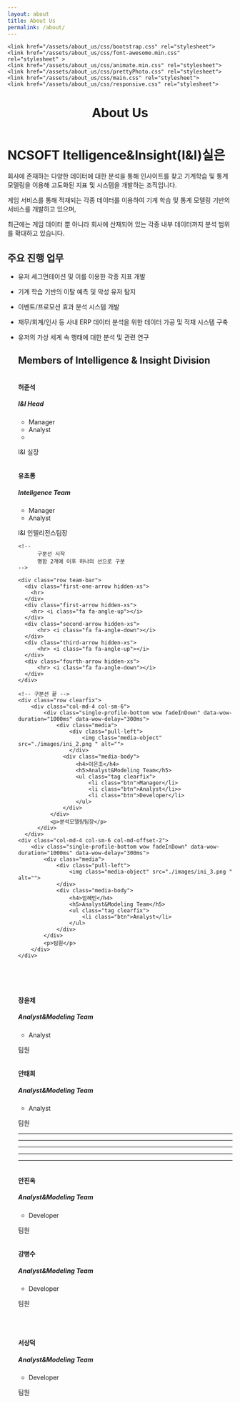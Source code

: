 ```yaml
---
layout: about
title: About Us
permalink: /about/
---
```

<!DOCTYPE html>
<head>
	<script src="/assets/about_us/js/jquery.js"></script>
	<script src="/assets/about_us/js/bootstrap.min.js"></script>
	<script src="/assets/about_us/js/jquery.prettyPhoto.js "></script>
	<script src="/assets/about_us/js/jquery.isotope.min.js "></script>   
	<script src="/assets/about_us/js/wow.min.js"></script>
	<script src="/assets/about_us/js/main.js"></script>

	<link href="/assets/about_us/css/bootstrap.css" rel="stylesheet">
	<link href="/assets/about_us/css/font-awesome.min.css" rel="stylesheet" >
	<link href="/assets/about_us/css/animate.min.css" rel="stylesheet">
	<link href="/assets/about_us/css/prettyPhoto.css" rel="stylesheet">      
	<link href="/assets/about_us/css/main.css" rel="stylesheet">
	<link href="/assets/about_us/css/responsive.css" rel="stylesheet">
</head>

<div class="site-header-container {% if site.cover %}has-cover{% endif %}" {% if site.cover %}style="background-image: url('../assets/about_us.jpg');"{% endif %}>
  <div class="scrim {% if site.cover %}has-cover{% endif %}">
    <header class="site-header">
		<h1 class="title">About Us</h1>
    </header>
  </div>
</div>

# NCSOFT Itelligence&Insight(I&I)실은

회사에 존재하는 다양한 데이터에 대한 분석을 통해 인사이트를 찾고 기계학습 및 통계 모델링을 이용해 고도화된 지표 및 시스템을 개발하는 조직입니다.

게임 서비스를 통해 적재되는 각종 데이터를 이용하여 기계 학습 및 통계 모델링 기반의 서비스를 개발하고 있으며, 

최근에는 게임 데이터 뿐 아니라 회사에 산재되어 있는 각종 내부 데이터까지 분석 범위를 확대하고 있습니다.

## 주요 진행 업무
* 유저 세그먼테이션 및 이를 이용한 각종 지표 개발
* 기계 학습 기반의 이탈 예측 및 악성 유저 탐지
* 이벤트/프로모션 효과 분석 시스템 개발
* 재무/회계/인사 등 사내 ERP 데이터 분석을 위한 데이터 가공 및 적재 시스템 구축
* 유저의 가상 세계 속 행태에 대한 분석 및 관련 연구


    <div class="container">
      <!-- 팀소개 및 명함 파트 -->
      <div class="team">
        <div class="center wow fadeInDown">
          <h2 align="left">Members of <span> Intelligence & Insight Division </span></h2>
        </div>
        <div class="row clearfix">
        <!-- 명함 시작 -->
          <div class="col-md-4 col-sm-6">  
          <!-- class 설명
          single-profile-top wow fadeInDown : 위에서 아래 방향의 화살표가 있는 명함 ( 구분선 위에서 사용 )
      		single-profile-bottom wow fadeInDown : 아래에서 위 방향의 화살표가 있는 명함 ( 구분선 아레에서 사용 )
          --> 	
      	    <div class="single-profile-top wow fadeInDown" data-wow-duration="1000ms" data-wow-delay="300ms">
      	      <div class="media">
      		      <div class="pull-left">
                <!-- 사진을 ./images/에 삽입한 후 참조-->			
      		        <img class="media-object" src="./images/ini_1.png " alt="">
                </div>
      	      <div class="media-body">
      		      <h4>허준석</h4>
      		      <h5>I&I Head</h5>
                <!-- 명함에 들어가는 직책-->			 
                  <ul class="tag clearfix">
      			        <li class="btn">Manager</li>
      			        <li class="btn">Analyst</li>
      			        <li><br></li>
      		        </ul>             
      	        </div>
              </div>
              <p>I&I 실장</p>
            </div>
          </div>
          <!-- 명함 끝 -->
          <div class="col-md-4 col-sm-6 col-md-offset-2"> 
      	    <div class="single-profile-top wow fadeInDown" data-wow-duration="1000ms" data-wow-delay="300ms">
      	      <div class="media">
      		      <div class="pull-left">
      		        <img class="media-object" src="./images/ini_10.png " alt="">
      	        </div>
      	      <div class="media-body">
      		      <h4>유초롱</h4>
      		      <h5>Inteligence Team</h5>
      		      <ul class="tag clearfix">
      			      <li class="btn">Manager</li>
      			      <li class="btn">Analyst</li>
      		      </ul>
      	      </div>
            </div>
            <p>I&I 인텔리전스팀장</p>
          </div>
        </div>   
      </div> 

      <!-- 
      		구분선 시작 
      		명함 2개에 이후 하나의 선으로 구분 
      -->
      
      <div class="row team-bar">
        <div class="first-one-arrow hidden-xs">
      	  <hr>
        </div>
        <div class="first-arrow hidden-xs">
          <hr> <i class="fa fa-angle-up"></i>
        </div>
        <div class="second-arrow hidden-xs">
        	<hr> <i class="fa fa-angle-down"></i>
        </div>
        <div class="third-arrow hidden-xs">
        	<hr> <i class="fa fa-angle-up"></i>
        </div>
        <div class="fourth-arrow hidden-xs">
        	<hr> <i class="fa fa-angle-down"></i>
        </div>
      </div>     

      <!-- 구분선 끝 -->
      <div class="row clearfix">   
	      <div class="col-md-4 col-sm-6"> 
		      <div class="single-profile-bottom wow fadeInDown" data-wow-duration="1000ms" data-wow-delay="300ms">
			      <div class="media">
				      <div class="pull-left">
					      <img class="media-object" src="./images/ini_2.png " alt="">
				      </div>
				    <div class="media-body">
					    <h4>이은조</h4>
					    <h5>Analyst&Modeling Team</h5>
					    <ul class="tag clearfix">
						    <li class="btn">Manager</li>
						    <li class="btn">Analyst</li>>
						    <li class="btn">Developer</li>
					    </ul>              
				    </div>
			    </div>
			    <p>분석모델링팀장</p>
		    </div>
	    </div>
  	  <div class="col-md-4 col-sm-6 col-md-offset-2"> 
  		  <div class="single-profile-bottom wow fadeInDown" data-wow-duration="1000ms" data-wow-delay="300ms">
  			  <div class="media">
  				  <div class="pull-left">
  					  <img class="media-object" src="./images/ini_3.png " alt="">
  				  </div>
  				  <div class="media-body">
  					  <h4>엄혜민</h4>
  					  <h5>Analyst&Modeling Team</h5>
  					  <ul class="tag clearfix">
  						  <li class="btn">Analyst</li>
  					  </ul>
  				  </div>
  			  </div>
  			  <p>팀원</p>
  		  </div>
  	  </div>
    </div>  

    <!-- 구분선 위아레로 다 채운 후 다음 명함까지의 거리를 벌리기 위한 줄바꿈 -->
    <br><br>
    <div class="row clearfix">   
	    <div class="col-md-4 col-sm-6"> 
		    <div class="single-profile-top wow fadeInDown" data-wow-duration="1000ms" data-wow-delay="300ms">
			    <div class="media">
				    <div class="pull-left">
					    <img class="media-object" src="./images/ini_5.png " alt="">
				    </div>
				    <div class="media-body">
					    <h4>장윤제</h4>
					    <h5>Analyst&Modeling Team</h5>
					    <ul class="tag clearfix">
						    <li class="btn">Analyst</li>
					    </ul>              
				    </div>
			    </div>
			    <p>팀원</p>
		    </div>
	    </div>
	    <div class="col-md-4 col-sm-6 col-md-offset-2"> 
		    <div class="single-profile-top wow fadeInDown" data-wow-duration="1000ms" data-wow-delay="300ms">
			    <div class="media">
				    <div class="pull-left">
				    	<img class="media-object" src="./images/ini_6.png " alt="">
			    	</div>
	    			<div class="media-body">
		    			<h4>안태희</h4>
	    				<h5>Analyst&Modeling Team</h5>
	    				<ul class="tag clearfix">
	    					<li class="btn">Analyst</li>
	    				</ul>
	    			</div>
	    		</div>
	    		<p>팀원</p>
	    	</div>
    	</div>
    </div>        

    <div class="row team-bar">
	    <div class="first-one-arrow hidden-xs">
	    	<hr>
	    </div>
	    <div class="first-arrow hidden-xs">
	    	<hr> <i class="fa fa-angle-up"></i>
    	</div>
	    <div class="second-arrow hidden-xs">
	    	<hr> <i class="fa fa-angle-down"></i>
	    </div>
	    <div class="third-arrow hidden-xs">
	    	<hr> <i class="fa fa-angle-up"></i>
	    </div>
	    <div class="fourth-arrow hidden-xs">
	    	<hr> <i class="fa fa-angle-down"></i>
	    </div>
    </div>     

    <div class="row clearfix">   
	    <div class="col-md-4 col-sm-6"> 
	    	<div class="single-profile-bottom wow fadeInDown" data-wow-duration="1000ms" data-wow-delay="300ms">
	    		<div class="media">
	    			<div class="pull-left">
	    				<img class="media-object" src="./images/ini_7.png " alt="">
    				</div>
    				<div class="media-body">
    					<h4>안진옥</h4>
    					<h5>Analyst&Modeling Team</h5>
    					<ul class="tag clearfix">
    						<li class="btn">Developer</li>
    					</ul>              
    				</div>
    			</div>
    			<p>팀원</p>
    		</div>
    	</div>
    	<div class="col-md-4 col-sm-6 col-md-offset-2"> 
    		<div class="single-profile-bottom wow fadeInDown" data-wow-duration="1000ms" data-wow-delay="300ms">
    			<div class="media">
    				<div class="pull-left">
    					<img class="media-object" src="./images/ini_8.png " alt="">
    				</div>
    				<div class="media-body">
    					<h4>강병수</h4>
    					<h5>Analyst&Modeling Team</h5>
    					<ul class="tag clearfix">
    						<li class="btn">Developer</li>
    					</ul>
    				</div>
    			</div>
    			<p>팀원</p>
    		</div>
    	</div>
    </div> 
    <br><br>
    <div class="row clearfix">   
    	<div class="col-md-4 col-sm-6"> 
    		<div class="single-profile-bottom wow fadeInUp" data-wow-duration="1000ms" data-wow-delay="600ms">
    			<div class="media">
    				<div class="pull-left">
    					<img class="media-object" src="./images/ini_9.png " alt="">
    				</div>
    				<div class="media-body">
    					<h4>서상덕</h4>
    					<h5>Analyst&Modeling Team</h5>
    					<ul class="tag clearfix">
    						<li class="btn">Developer</li>
    					</ul>
    				</div>
    			</div>
    			<p>팀원</p>
    		</div>
    	</div>
    </div>
